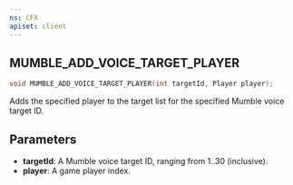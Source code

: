 ```yaml
---
ns: CFX
apiset: client
---
```

## MUMBLE_ADD_VOICE_TARGET_PLAYER

```c
void MUMBLE_ADD_VOICE_TARGET_PLAYER(int targetId, Player player);
```

Adds the specified player to the target list for the specified Mumble voice target ID.

## Parameters
* **targetId**: A Mumble voice target ID, ranging from 1..30 (inclusive).
* **player**: A game player index.
